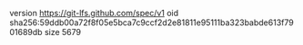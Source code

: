 version https://git-lfs.github.com/spec/v1
oid sha256:59ddb00a72f8f05e5bca7c9ccf2d2e81811e95111ba323babde613f7901689db
size 5679
